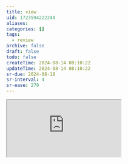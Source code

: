 ```yaml
---
title: view
uid: 1723594222240
aliases:
categories: []
tags:
  - review
archive: false
draft: false
todo: false
createTime: 2024-08-14 08:10:22
updateTime: 2024-08-14 08:10:22
sr-due: 2024-08-18
sr-interval: 4
sr-ease: 270
---
```


<iframe
  class="iframe_full"
  src="https://dict.youdao.com/result?word=view&lang=en"
>
</iframe>
